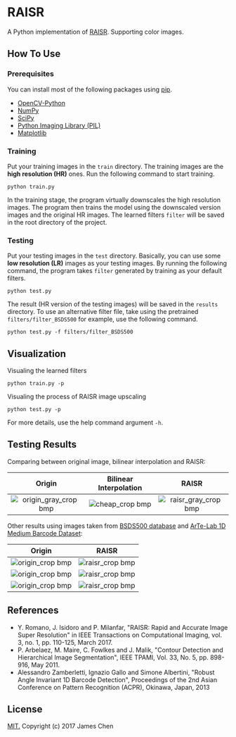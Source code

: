 # RAISR

A Python implementation of [RAISR](http://ieeexplore.ieee.org/document/7744595/). Supporting color images.

## How To Use

### Prerequisites

You can install most of the following packages using [pip](https://pypi.python.org/pypi/pip).

* [OpenCV-Python](https://pypi.python.org/pypi/opencv-python)
* [NumPy](http://www.numpy.org/)
* [SciPy](https://www.scipy.org/)
* [Python Imaging Library (PIL)](http://www.pythonware.com/products/pil/)
* [Matplotlib](https://matplotlib.org/)

### Training

Put your training images in the `train` directory. The training images are the **high resolution (HR)** ones. Run the following command to start training.

```
python train.py
```

In the training stage, the program virtually downscales the high resolution images. The program then trains the model using the downscaled version images and the original HR images. The learned filters `filter` will be saved in the root directory of the project.

### Testing

Put your testing images in the `test` directory. Basically, you can use some **low resolution (LR)** images as your testing images. By running the following command, the program takes `filter` generated by training as your default filters.

```
python test.py
```

The result (HR version of the testing images) will be saved in the `results` directory.
To use an alternative filter file, take using the pretrained `filters/filter_BSDS500` for example, use the following command.

```
python test.py -f filters/filter_BSDS500
```

## Visualization

Visualing the learned filters

```
python train.py -p
```

Visualing the process of RAISR image upscaling

```
python test.py -p
```

For more details, use the help command argument `-h`.

## Testing Results

Comparing between original image, bilinear interpolation and RAISR:

|         Origin         | Bilinear Interpolation |         RAISR          |
|:----------------------:|:----------------------:|:----------------------:|
|![origin_gray_crop bmp](https://user-images.githubusercontent.com/12198424/27002908-28a69cf2-4e1f-11e7-954d-1135950cd760.png)|![cheap_crop bmp](https://user-images.githubusercontent.com/12198424/27002909-28a7834c-4e1f-11e7-875e-30bb4eaaa0d3.png)|![raisr_gray_crop bmp](https://user-images.githubusercontent.com/12198424/27002910-28ae90f6-4e1f-11e7-83e5-3e63ca07b308.png)|

Other results using images taken from [BSDS500 database](https://www2.eecs.berkeley.edu/Research/Projects/CS/vision/grouping/resources.html) and [ArTe-Lab 1D Medium Barcode Dataset](http://artelab.dista.uninsubria.it/downloads/datasets/barcode/medium_barcode_1d/medium_barcode_1d.html):

|     Origin    |     RAISR     |
|:-------------:|:-------------:|
|![origin_crop bmp](https://user-images.githubusercontent.com/12198424/27002925-81cf7f88-4e1f-11e7-8a75-4975db1d37b8.png)|![raisr_crop bmp](https://user-images.githubusercontent.com/12198424/27002926-81d126b2-4e1f-11e7-8814-f2fce323caac.png)|
|![origin_crop bmp](https://user-images.githubusercontent.com/12198424/27002932-a39f6cc2-4e1f-11e7-9dea-3aa79a9d9764.png)|![raisr_crop bmp](https://user-images.githubusercontent.com/12198424/27002933-a3a248ac-4e1f-11e7-9c81-807d3a5eac90.png)|
|![origin_crop bmp](https://user-images.githubusercontent.com/12198424/27002942-c9ba697a-4e1f-11e7-8743-d41be65c09d3.png)|![raisr_crop bmp](https://user-images.githubusercontent.com/12198424/27002943-c9bcefd8-4e1f-11e7-9e55-bf5d93f17a9c.png)|

## References

* Y. Romano, J. Isidoro and P. Milanfar, "RAISR: Rapid and Accurate Image Super Resolution" in IEEE Transactions on Computational Imaging, vol. 3, no. 1, pp. 110-125, March 2017.
* P. Arbelaez, M. Maire, C. Fowlkes and J. Malik, "Contour Detection and Hierarchical Image Segmentation", IEEE TPAMI, Vol. 33, No. 5, pp. 898-916, May 2011.
* Alessandro Zamberletti, Ignazio Gallo and Simone Albertini, "Robust Angle Invariant 1D Barcode Detection", Proceedings of the 2nd Asian Conference on Pattern Recognition (ACPR), Okinawa, Japan, 2013

## License

[MIT.](https://github.com/movehand/raisr/blob/master/LICENSE) Copyright (c) 2017 James Chen
